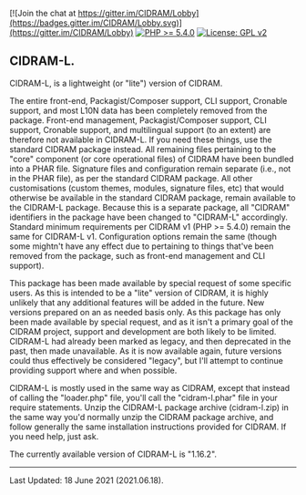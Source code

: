 [![Join the chat at https://gitter.im/CIDRAM/Lobby](https://badges.gitter.im/CIDRAM/Lobby.svg)](https://gitter.im/CIDRAM/Lobby)
[![PHP >= 5.4.0](https://img.shields.io/badge/PHP-%3E%3D%205.4.0-8892bf.svg)](https://maikuolan.github.io/Compatibility-Charts/)
[![License: GPL v2](https://img.shields.io/badge/License-GPL%20v2-blue.svg)](https://www.gnu.org/licenses/old-licenses/gpl-2.0.en.html)

## CIDRAM-L.

CIDRAM-L, is a lightweight (or "lite") version of CIDRAM.

The entire front-end, Packagist/Composer support, CLI support, Cronable support, and most L10N data has been completely removed from the package. Front-end management, Packagist/Composer support, CLI support, Cronable support, and multilingual support (to an extent) are therefore not available in CIDRAM-L. If you need these things, use the standard CIDRAM package instead. All remaining files pertaining to the "core" component (or core operational files) of CIDRAM have been bundled into a PHAR file. Signature files and configuration remain separate (i.e., not in the PHAR file), as per the standard CIDRAM package. All other customisations (custom themes, modules, signature files, etc) that would otherwise be available in the standard CIDRAM package, remain available to the CIDRAM-L package. Because this is a separate package, all "CIDRAM" identifiers in the package have been changed to "CIDRAM-L" accordingly. Standard minimum requirements per CIDRAM v1 (PHP >= 5.4.0) remain the same for CIDRAM-L v1. Configuration options remain the same (though some mightn't have any effect due to pertaining to things that've been removed from the package, such as front-end management and CLI support).

This package has been made available by special request of some specific users. As this is intended to be a "lite" version of CIDRAM, it is highly unlikely that any additional features will be added in the future. New versions prepared on an as needed basis only. As this package has only been made available by special request, and as it isn't a primary goal of the CIDRAM project, support and development are both likely to be limited. CIDRAM-L had already been marked as legacy, and then deprecated in the past, then made unavailable. As it is now available again, future versions could thus effectively be considered "legacy", but I'll attempt to continue providing support where and when possible.

CIDRAM-L is mostly used in the same way as CIDRAM, except that instead of calling the "loader.php" file, you'll call the "cidram-l.phar" file in your require statements. Unzip the CIDRAM-L package archive (cidram-l.zip) in the same way you'd normally unzip the CIDRAM package archive, and follow generally the same installation instructions provided for CIDRAM. If you need help, just ask.

The currently available version of CIDRAM-L is "1.16.2".

---


Last Updated: 18 June 2021 (2021.06.18).
